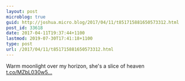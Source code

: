 ```yaml
---
layout: post
microblog: true
guid: http://joshua.micro.blog/2017/04/11/t851715881650573312.html
post_id: 33618
date: 2017-04-11T19:37:44+1100
lastmod: 2019-07-30T17:41:18+1100
type: post
url: /2017/04/11/t851715881650573312.html
---
```

Warm moonlight over my horizon, she's a slice of heaven [t.co/MZbL030w5...](https://t.co/MZbL030w5h)
